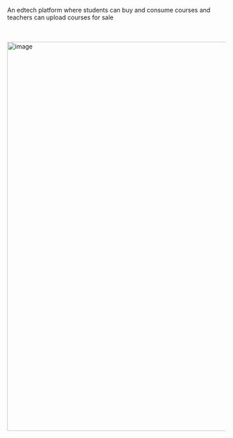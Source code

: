 An edtech platform where students can buy and consume courses and teachers can upload courses for sale

<br>
<br>
<img width="1880" height="897" alt="image" src="https://github.com/user-attachments/assets/76b629db-a014-4610-adbf-bbec73e48359" />

